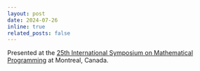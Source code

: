 ```yaml
---
layout: post
date: 2024-07-26
inline: true
related_posts: false
---
```


Presented at the [25th International Symposium on Mathematical Programming](https://ismp2024.gerad.ca/) at Montreal, Canada.